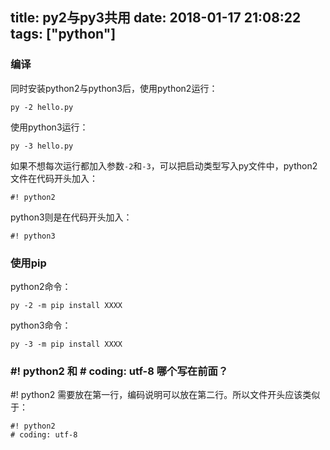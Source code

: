 title: py2与py3共用
date: 2018-01-17 21:08:22
tags: ["python"]
---

### 编译

同时安装python2与python3后，使用python2运行：
```
py -2 hello.py
```
使用python3运行：
```
py -3 hello.py
```

如果不想每次运行都加入参数`-2`和`-3`，可以把启动类型写入py文件中，python2文件在代码开头加入：
```
#! python2
```
python3则是在代码开头加入：
```
#! python3
```
<!-- more -->
### 使用pip

python2命令：
```
py -2 -m pip install XXXX
```
python3命令：
```
py -3 -m pip install XXXX
```

### #! python2 和 # coding: utf-8 哪个写在前面？

#! python2 需要放在第一行，编码说明可以放在第二行。所以文件开头应该类似于：
```
#! python2
# coding: utf-8
```